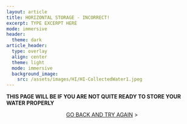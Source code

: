 ```yaml
---
layout: article
title: HORIZONTAL STORAGE - INCORRECT!
excerpt: TYPE EXCERPT HERE
mode: immersive
header:
  theme: dark
article_header:
  type: overlay
  align: center
  theme: light
  mode: immersive
  background_image:
    src: /assets/images/HI/HI-CollectedWater1.jpeg
---
```


**THIS PAGE WILL BE IF YOU ARE NOT QUITE READY TO STORE YOUR WATER PROPERLY**


<p align="center">
<a class="button button--outline-primary button--pill" href="HorizontalCollection1">GO BACK AND TRY AGAIN</a> ></p>